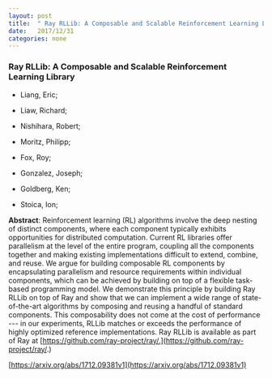 ```yaml
---
layout: post
title:  " Ray RLLib: A Composable and Scalable Reinforcement Learning Library"
date:   2017/12/31
categories: none
---
```




### Ray RLLib: A Composable and Scalable Reinforcement Learning Library



* Liang, Eric; 

* Liaw, Richard; 

* Nishihara, Robert; 

* Moritz, Philipp; 

* Fox, Roy; 

* Gonzalez, Joseph; 

* Goldberg, Ken; 

* Stoica, Ion; 





**Abstract**:  Reinforcement learning (RL) algorithms involve the deep nesting of distinct components, where each component typically exhibits opportunities for distributed computation. Current RL libraries offer parallelism at the level of the entire program, coupling all the components together and making existing implementations difficult to extend, combine, and reuse. We argue for building composable RL components by encapsulating parallelism and resource requirements within individual components, which can be achieved by building on top of a flexible task-based programming model. We demonstrate this principle by building Ray RLLib on top of Ray and show that we can implement a wide range of state-of-the-art algorithms by composing and reusing a handful of standard components. This composability does not come at the cost of performance --- in our experiments, RLLib matches or exceeds the performance of highly optimized reference implementations. Ray RLLib is available as part of Ray at [https://github.com/ray-project/ray/.](https://github.com/ray-project/ray/.) 



 [https://arxiv.org/abs/1712.09381v1](https://arxiv.org/abs/1712.09381v1) 

